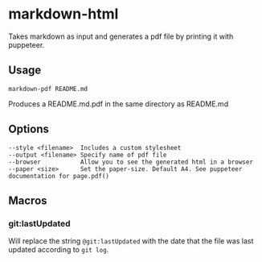 # markdown-html

Takes markdown as input and generates a pdf file by printing it with puppeteer.

## Usage

```
markdown-pdf README.md
```

Produces a README.md.pdf in the same directory as README.md

## Options

```
--style <filename>  Includes a custom stylesheet
--output <filename> Specify name of pdf file
--browser           Allow you to see the generated html in a browser
--paper <size>      Set the paper-size. Default A4. See puppeteer documentation for page.pdf()
```

## Macros

### git:lastUpdated

Will replace the string `@git:lastUpdated` with
the date that the file was last updated according to `git log`.